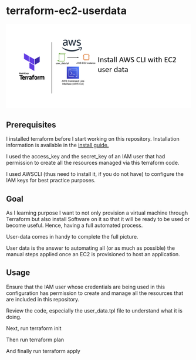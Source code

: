 # terraform-ec2-userdata

<img src=./terra-ec2-architecture.PNG>


## Prerequisites

I installed terraform before I start working on this repository. Installation information is available in the <a href="https://developer.hashicorp.com/terraform/tutorials/aws-get-started/install-cli#install-cli">install guide.</a> 

I used the access_key and the secret_key of an IAM user that had permission to create all the resources managed via this terraform code.

I used AWSCLI (thus need to install it, if you do not have) to configure the IAM keys for best practice purposes.


## Goal

As I learning purpose I want to not only provision  a virtual machine through Terraform but also install Software on it so that it will be ready to be used or become useful. Hence, having a full automated process.

User-data comes in handy to complete the full picture.

User data is the answer to automating all (or as much as possible) the manual steps applied once an EC2 is provisioned to host an application.


## Usage

Ensure that the IAM user whose credentials are being used in this configuration has permission to create and manage all the resources that are included in this repository.

Review the code, especially the user_data.tpl file to understand what it is doing.

Next, run terraform init

Then run terraform plan

And finally run terraform apply
